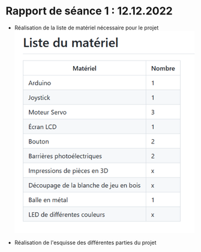 # Rapport de séance 1 : 12.12.2022

- Réalisation de la liste de matériel nécessaire pour le projet
![Image de la liste de matériel](https://github.com/JuliusOrtstadt/Maze_Game/blob/000bdb48b3a69c6e5a65375404c076457fa0b643/Documentation/Pictures/liste_du_materiel.PNG)

- Réalisation de l'esquisse des différentes parties du projet
